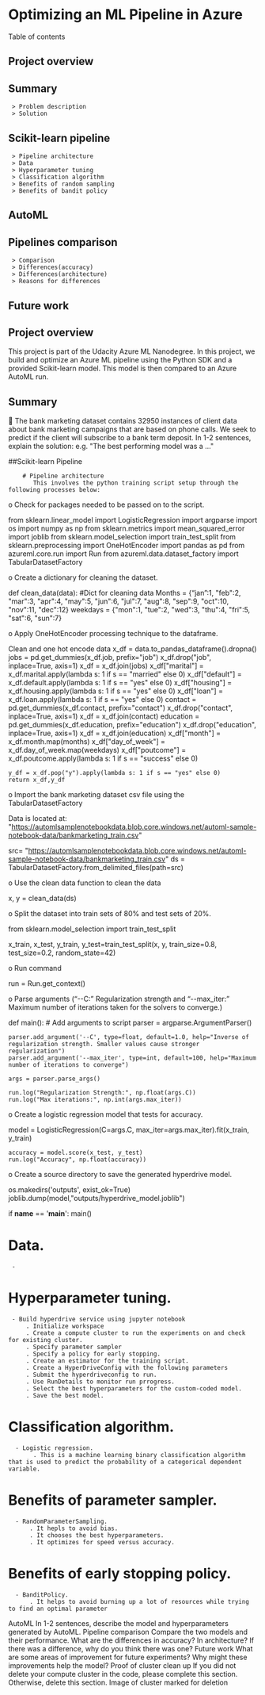 # Optimizing an ML Pipeline in Azure

Table of contents
## Project overview

## Summary
     > Problem description
     > Solution
    
## Scikit-learn pipeline
     > Pipeline architecture
     > Data
     > Hyperparameter tuning
     > Classification algorithm
     > Benefits of random sampling
     > Benefits of bandit policy
     
## AutoML
    
## Pipelines comparison
     > Comparison
     > Differences(accuracy)
     > Differences(architecture)
     > Reasons for differences
    
## Future work

## Project overview

This project is part of the Udacity Azure ML Nanodegree. In this project, we build and optimize an Azure ML pipeline using the Python SDK and a provided Scikit-learn model. This model is then compared to an Azure AutoML run.

## Summary
	The bank marketing dataset contains 32950 instances of client data about bank marketing campaigns that are based on phone calls. We seek to predict if the client will subscribe to a bank term deposit.
In 1-2 sentences, explain the solution: e.g. "The best performing model was a ..."

##Scikit-learn Pipeline

    	# Pipeline architecture
           This involves the python training script setup through the following processes below:

o	Check for packages needed to be passed on to the script.

from sklearn.linear_model import LogisticRegression
import argparse
import os
import numpy as np
from sklearn.metrics import mean_squared_error
import joblib
from sklearn.model_selection import train_test_split
from sklearn.preprocessing import OneHotEncoder
import pandas as pd
from azureml.core.run import Run
from azureml.data.dataset_factory import TabularDatasetFactory

o	Create a dictionary for cleaning the dataset.  

def clean_data(data):
         #Dict for cleaning data
       Months = {“jan”:1, "feb":2, "mar":3, "apr":4, "may":5, "jun":6, "jul":7, "aug":8, "sep":9, "oct":10, "nov":11, "dec":12}
    weekdays = {"mon":1, "tue":2, "wed":3, "thu":4, "fri":5, "sat":6, "sun":7}

o	Apply OneHotEncoder processing technique to the dataframe.

  Clean and one hot encode data
    x_df = data.to_pandas_dataframe().dropna()
    jobs = pd.get_dummies(x_df.job, prefix="job")
    x_df.drop("job", inplace=True, axis=1)
    x_df = x_df.join(jobs)
    x_df["marital"] = x_df.marital.apply(lambda s: 1 if s == "married" else 0)
    x_df["default"] = x_df.default.apply(lambda s: 1 if s == "yes" else 0)
    x_df["housing"] = x_df.housing.apply(lambda s: 1 if s == "yes" else 0)
    x_df["loan"] = x_df.loan.apply(lambda s: 1 if s == "yes" else 0)
    contact = pd.get_dummies(x_df.contact, prefix="contact")
    x_df.drop("contact", inplace=True, axis=1)
    x_df = x_df.join(contact)
    education = pd.get_dummies(x_df.education, prefix="education")
    x_df.drop("education", inplace=True, axis=1)
    x_df = x_df.join(education)
    x_df["month"] = x_df.month.map(months)
    x_df["day_of_week"] = x_df.day_of_week.map(weekdays)
    x_df["poutcome"] = x_df.poutcome.apply(lambda s: 1 if s == "success" else 0)

    y_df = x_df.pop("y").apply(lambda s: 1 if s == "yes" else 0)
    return x_df,y_df

o	Import the bank marketing dataset csv file using the TabularDatasetFactory

  Data is located at: "https://automlsamplenotebookdata.blob.core.windows.net/automl-sample-notebook-data/bankmarketing_train.csv"

src= "https://automlsamplenotebookdata.blob.core.windows.net/automl-sample-notebook-data/bankmarketing_train.csv"
ds = TabularDatasetFactory.from_delimited_files(path=src)

o	Use the clean data function to clean the data

x, y = clean_data(ds)

o	Split the dataset into train sets of 80% and test sets of 20%.

from sklearn.model_selection import train_test_split

x_train, x_test, y_train, y_test=train_test_split(x, y, train_size=0.8, test_size=0.2, random_state=42)

o	Run command

run = Run.get_context()

o	Parse arguments (“--C:” Regularization strength and “--max_iter:” Maximum number of iterations taken for the solvers to converge.)

def main():
    # Add arguments to script
    parser = argparse.ArgumentParser()

    parser.add_argument('--C', type=float, default=1.0, help="Inverse of regularization strength. Smaller values cause stronger regularization")
    parser.add_argument('--max_iter', type=int, default=100, help="Maximum number of iterations to converge")

    args = parser.parse_args()

    run.log("Regularization Strength:", np.float(args.C))
    run.log("Max iterations:", np.int(args.max_iter))

o	Create a logistic regression model that tests for accuracy.

model = LogisticRegression(C=args.C, max_iter=args.max_iter).fit(x_train, y_train)
    
    accuracy = model.score(x_test, y_test)
    run.log("Accuracy", np.float(accuracy))

o	Create a source directory to save the generated hyperdrive model.

os.makedirs('outputs', exist_ok=True)
    joblib.dump(model,"outputs/hyperdrive_model.joblib")
    
if __name__ == '__main__':
    main()
         
 # Data.
     -

 # Hyperparameter tuning.
     - Build hyperdrive service using jupyter notebook
         . Initialize workspace
         . Create a compute cluster to run the experiments on and check for existing cluster.
         . Specify parameter sampler
         . Specify a policy for early stopping.
         . Create an estimator for the training script.
         . Create a HyperDriveConfig with the following parameters 
         . Submit the hyperdriveconfig to run.
         . Use RunDetails to monitor run prrogress.
         . Select the best hyperparameters for the custom-coded model.
         . Save the best model.
 
  # Classification algorithm.
      - Logistic regression.
           . This is a machine learning binary classification algorithm that is used to predict the probability of a categorical dependent variable.  
       
  # Benefits of parameter sampler.
      - RandomParameterSampling.
          . It hepls to avoid bias.
          . It chooses the best hyperparameters.
          . It optimizes for speed versus accuracy.
           
  # Benefits of early stopping policy.
      - BanditPolicy.
          . It helps to avoid burning up a lot of resources while trying to find an optimal parameter
AutoML
In 1-2 sentences, describe the model and hyperparameters generated by AutoML.
Pipeline comparison
Compare the two models and their performance. What are the differences in accuracy? In architecture? If there was a difference, why do you think there was one?
Future work
What are some areas of improvement for future experiments? Why might these improvements help the model?
Proof of cluster clean up
If you did not delete your compute cluster in the code, please complete this section. Otherwise, delete this section. Image of cluster marked for deletion
